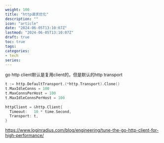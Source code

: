 ```yaml
---
weight: 100
title: "http请求优化"
description: ""
icon: "article"
date: "2024-06-05T13:10:07Z"
lastmod: "2024-06-05T13:10:07Z"
draft: true
toc: true
tags:
categories:
- tech
series:
---
```


go http client默认是复用client的，但是默认的http transport

```go
t := http.DefaultTransport.(*http.Transport).Clone()
t.MaxIdleConns = 100
t.MaxConnsPerHost = 100
t.MaxIdleConnsPerHost = 100
	
httpClient = &http.Client{
  Timeout:   10 * time.Second,
  Transport: t,
}
```

https://www.loginradius.com/blog/engineering/tune-the-go-http-client-for-high-performance/